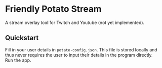 # Friendly Potato Stream
A stream overlay tool for Twitch and Youtube (not yet implemented).

## Quickstart
Fill in your user details in `potato-config.json`. This file is stored locally and thus never requires the user to input their details in the program directly. Run the app.

